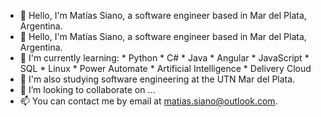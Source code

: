 - 👋 Hello, I'm Matías Siano, a software engineer based in Mar del Plata, Argentina.
- 👀 Hello, I'm Matías Siano, a software engineer based in Mar del Plata, Argentina.
- 🌱 I'm currently learning:
                            * Python
                            * C#
                            * Java
                            * Angular
                            * JavaScript
                            * SQL
                            * Linux
                            * Power Automate
                            * Artificial Intelligence
                            * Delivery Cloud
- 🏫 I'm also studying software engineering at the UTN Mar del Plata.
- 💞️ I’m looking to collaborate on ...
- 📫 You can contact me by email at matias.siano@outlook.com.

<!---
msianodev/msianodev is a ✨ special ✨ repository because its `README.md` (this file) appears on your GitHub profile.
You can click the Preview link to take a look at your changes.
--->
